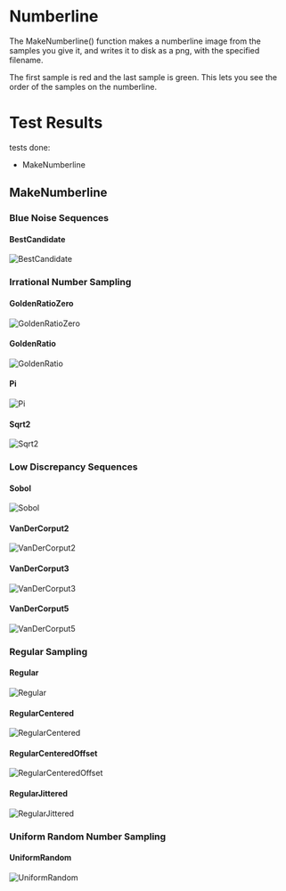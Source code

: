 # Numberline
The MakeNumberline() function makes a numberline image from the samples you give it, and writes it to disk as a png, with the specified filename.

The first sample is red and the last sample is green. This lets you see the order of the samples on the numberline.
# Test Results
 tests done:
* MakeNumberline
## MakeNumberline
### Blue Noise Sequences
#### BestCandidate
![BestCandidate](../../../_1d/samples/blue_noise/MakeNumberline_BestCandidate.png)  
### Irrational Number Sampling
#### GoldenRatioZero
![GoldenRatioZero](../../../_1d/samples/irrational_numbers/MakeNumberline_GoldenRatioZero.png)  
#### GoldenRatio
![GoldenRatio](../../../_1d/samples/irrational_numbers/MakeNumberline_GoldenRatio.png)  
#### Pi
![Pi](../../../_1d/samples/irrational_numbers/MakeNumberline_Pi.png)  
#### Sqrt2
![Sqrt2](../../../_1d/samples/irrational_numbers/MakeNumberline_Sqrt2.png)  
### Low Discrepancy Sequences
#### Sobol
![Sobol](../../../_1d/samples/lds/MakeNumberline_Sobol.png)  
#### VanDerCorput2
![VanDerCorput2](../../../_1d/samples/lds/MakeNumberline_VanDerCorput2.png)  
#### VanDerCorput3
![VanDerCorput3](../../../_1d/samples/lds/MakeNumberline_VanDerCorput3.png)  
#### VanDerCorput5
![VanDerCorput5](../../../_1d/samples/lds/MakeNumberline_VanDerCorput5.png)  
### Regular Sampling
#### Regular
![Regular](../../../_1d/samples/regular/MakeNumberline_Regular.png)  
#### RegularCentered
![RegularCentered](../../../_1d/samples/regular/MakeNumberline_RegularCentered.png)  
#### RegularCenteredOffset
![RegularCenteredOffset](../../../_1d/samples/regular/MakeNumberline_RegularCenteredOffset.png)  
#### RegularJittered
![RegularJittered](../../../_1d/samples/regular/MakeNumberline_RegularJittered.png)  
### Uniform Random Number Sampling
#### UniformRandom
![UniformRandom](../../../_1d/samples/uniform_random/MakeNumberline_UniformRandom.png)  
